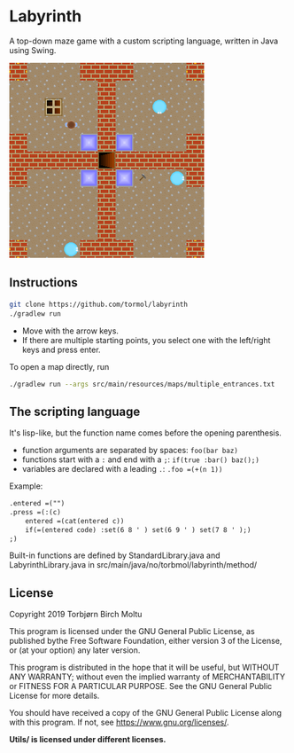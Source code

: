 # Labyrinth

A top-down maze game with a custom scripting language, written in Java using Swing.

![screenshot](screenshot.png)

## Instructions

```sh
git clone https://github.com/tormol/labyrinth
./gradlew run
```

* Move with the arrow keys.
* If there are multiple starting points, you select one with the left/right keys and press enter.

To open a map directly, run  
```sh
./gradlew run --args src/main/resources/maps/multiple_entrances.txt
```

## The scripting language

It's lisp-like, but the function name comes before the opening parenthesis.

* function arguments are separated by spaces: `foo(bar baz)`
* functions start with a `:` and end with a `;`: `if(true :bar() baz();)`
* variables are declared with a leading `.`: `.foo =(+(n 1))`

Example:

```
.entered =("")
.press =(:(c)
    entered =(cat(entered c))
    if(=(entered code) :set(6 8 ' ) set(6 9 ' ) set(7 8 ' );)
;)
```

Built-in functions are defined by StandardLibrary.java and LabyrinthLibrary.java
in src/main/java/no/torbmol/labyrinth/method/

## License

Copyright 2019 Torbjørn Birch Moltu

This program is licensed under the GNU General Public License, as published bythe Free Software Foundation,
either version 3 of the License, or (at your option) any later version.

This program is distributed in the hope that it will be useful, but WITHOUT ANY WARRANTY;
without even the implied warranty of MERCHANTABILITY or FITNESS FOR A PARTICULAR PURPOSE.
See the GNU General Public License for more details.

You should have received a copy of the GNU General Public License along with this program.
If not, see <https://www.gnu.org/licenses/>.

**Utils/ is licensed under different licenses.**
